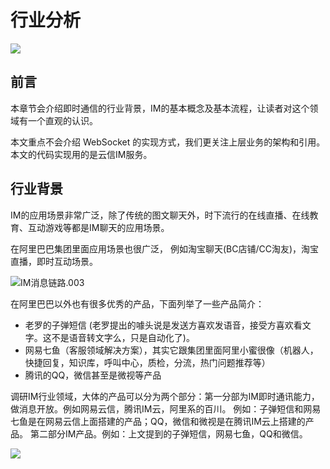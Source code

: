 # 行业分析

![](https://user-gold-cdn.xitu.io/2019/2/13/168e53f9ff3339a8?w=805&h=232&f=jpeg&s=49174)

## 前言

本章节会介绍即时通信的行业背景，IM的基本概念及基本流程，让读者对这个领域有一个直观的认识。

本文重点不会介绍 WebSocket 的实现方式，我们更关注上层业务的架构和引用。 本文的代码实现用的是云信IM服务。

## 行业背景

IM的应用场景非常广泛，除了传统的图文聊天外，时下流行的在线直播、在线教育、互动游戏等都是IM聊天的应用场景。

在阿里巴巴集团里面应用场景也很广泛， 例如淘宝聊天(BC店铺/CC淘友)，淘宝直播，即时互动场景。

![IM消息链路.003](https://user-gold-cdn.xitu.io/2019/2/7/168c6966bb3420ca?w=1920&h=1080&f=png&s=177334)

在阿里巴巴以外也有很多优秀的产品，下面列举了一些产品简介：

*   老罗的子弹短信 (老罗提出的噱头说是发送方喜欢发语音，接受方喜欢看文字。这不是语音转文字么，只是自动化了)。
*   网易七鱼（客服领域解决方案），其实它跟集团里面阿里小蜜很像（机器人，快捷回复，知识库，呼叫中心，质检，分流，热门问题推荐等）
*   腾讯的QQ，微信甚至是微视等产品

调研IM行业领域，大体的产品可以分为两个部分：第一分部为IM即时通讯能力，做消息开放。例如网易云信，腾讯IM云，阿里系的百川。 例如：子弹短信和网易七鱼是在网易云信上面搭建的产品；QQ，微信和微视是在腾讯IM云上搭建的产品。 第二部分IM产品。例如：上文提到的子弹短信，网易七鱼，QQ和微信。

![](https://user-gold-cdn.xitu.io/2019/2/7/168c6966bb2ffab3?w=1920&h=1080&f=png&s=169040)